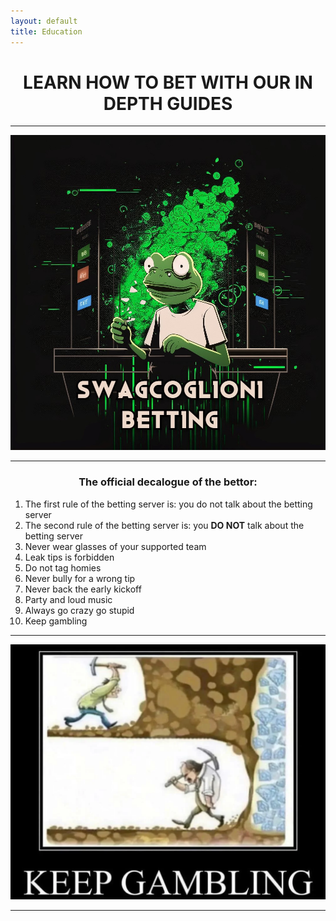 ```yaml
---
layout: default
title: Education
---  
```



# **<center>LEARN HOW TO BET WITH OUR IN DEPTH GUIDES</center>**  

___
![SWAGCOGBETTING](/assets/images/SWAGCOGLOGO.jpg "Swagcoglioni Logo")  
___  
  
### **<center>The official decalogue of the bettor:</center>**
1. The first rule of the betting server is: you do not talk about the betting server
2. The second rule of the betting server is: you **DO NOT** talk about the betting server
3. Never wear glasses of your supported team
4. Leak tips is forbidden
5. Do not tag homies
6. Never bully for a wrong tip
7. Never back the early kickoff
8. Party and loud music
9. Always go crazy go stupid
10. Keep gambling  

___  

![KEEPGAMBLING](/assets/images/keepgambling.webp "Keep gambling")  
  
___




